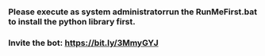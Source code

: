 ### Please execute as system administratorrun the RunMeFirst.bat to install the python library first.

### Invite the bot: https://bit.ly/3MmyGYJ
